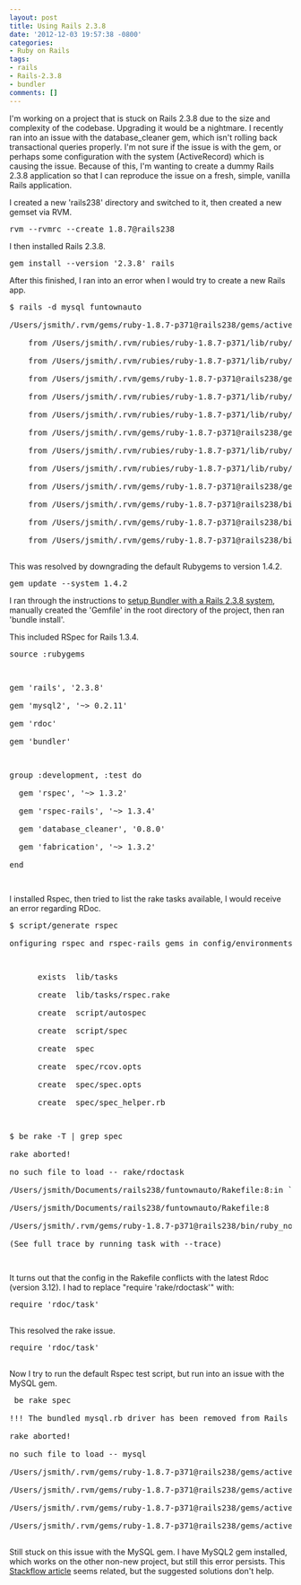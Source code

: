 ```yaml
---
layout: post
title: Using Rails 2.3.8
date: '2012-12-03 19:57:38 -0800'
categories:
- Ruby on Rails
tags:
- rails
- Rails-2.3.8
- bundler
comments: []
---
```

<p>I'm working on a project that is stuck on Rails 2.3.8 due to the size and complexity of the codebase. Upgrading it would be a nightmare. I recently ran into an issue with the database_cleaner gem, which isn't rolling back transactional queries properly. I'm not sure if the issue is with the gem, or perhaps some configuration with the system (ActiveRecord) which is causing the issue. Because of this, I'm wanting to create a dummy Rails 2.3.8 application so that I can reproduce the issue on a fresh, simple, vanilla Rails application.</p>
<p>I created a new 'rails238' directory and switched to it, then created a new gemset via RVM.</p>
<pre class="brush:shell">rvm --rvmrc --create 1.8.7@rails238</pre></p>
<p>I then installed Rails 2.3.8.</p>
<pre class="brush:shell">gem install --version '2.3.8' rails</pre></p>
<p>After this finished, I ran into an error when I would try to create a new Rails app.</p>
<pre class="brush:shell">
$ rails -d mysql funtownauto<br />
/Users/jsmith/.rvm/gems/ruby-1.8.7-p371@rails238/gems/activesupport-2.3.8/lib/active_support/dependencies.rb:55: uninitialized constant ActiveSupport::Dependencies::Mutex (NameError)<br />
	from /Users/jsmith/.rvm/rubies/ruby-1.8.7-p371/lib/ruby/site_ruby/1.8/rubygems/custom_require.rb:36:in `gem_original_require'<br />
	from /Users/jsmith/.rvm/rubies/ruby-1.8.7-p371/lib/ruby/site_ruby/1.8/rubygems/custom_require.rb:36:in `require'<br />
	from /Users/jsmith/.rvm/gems/ruby-1.8.7-p371@rails238/gems/activesupport-2.3.8/lib/active_support.rb:57<br />
	from /Users/jsmith/.rvm/rubies/ruby-1.8.7-p371/lib/ruby/site_ruby/1.8/rubygems/custom_require.rb:36:in `gem_original_require'<br />
	from /Users/jsmith/.rvm/rubies/ruby-1.8.7-p371/lib/ruby/site_ruby/1.8/rubygems/custom_require.rb:36:in `require'<br />
	from /Users/jsmith/.rvm/gems/ruby-1.8.7-p371@rails238/gems/rails-2.3.8/lib/rails_generator.rb:31<br />
	from /Users/jsmith/.rvm/rubies/ruby-1.8.7-p371/lib/ruby/site_ruby/1.8/rubygems/custom_require.rb:36:in `gem_original_require'<br />
	from /Users/jsmith/.rvm/rubies/ruby-1.8.7-p371/lib/ruby/site_ruby/1.8/rubygems/custom_require.rb:36:in `require'<br />
	from /Users/jsmith/.rvm/gems/ruby-1.8.7-p371@rails238/gems/rails-2.3.8/bin/rails:15<br />
	from /Users/jsmith/.rvm/gems/ruby-1.8.7-p371@rails238/bin/rails:19:in `load'<br />
	from /Users/jsmith/.rvm/gems/ruby-1.8.7-p371@rails238/bin/rails:19<br />
	from /Users/jsmith/.rvm/gems/ruby-1.8.7-p371@rails238/bin/ruby_noexec_wrapper:14<br />
</pre></p>
<p>This was resolved by downgrading the default Rubygems to version 1.4.2.</p>
<pre class="brush:shell">gem update --system 1.4.2</pre></p>
<p>I ran through the instructions to <a href="http://gembundler.com/rails23.html" target="_blank">setup Bundler with a Rails 2.3.8 system</a>, manually created the 'Gemfile' in the root directory of the project, then ran 'bundle install'.</p>
<p>This included RSpec for Rails 1.3.4.</p>
<pre class="brush:rails">
source :rubygems</p>
<p>gem 'rails', '2.3.8'<br />
gem 'mysql2', '~> 0.2.11'<br />
gem 'rdoc'<br />
gem 'bundler'</p>
<p>group :development, :test do<br />
  gem 'rspec', '~> 1.3.2'<br />
  gem 'rspec-rails', '~> 1.3.4'<br />
  gem 'database_cleaner', '0.8.0'<br />
  gem 'fabrication', '~> 1.3.2'<br />
end<br />
</pre></p>
<p>I installed Rspec, then tried to list the rake tasks available, I would receive an error regarding RDoc.</p>
<pre class="brush:shell">
$ script/generate rspec<br />
onfiguring rspec and rspec-rails gems in config/environments/test.rb ...</p>
<p>      exists  lib/tasks<br />
      create  lib/tasks/rspec.rake<br />
      create  script/autospec<br />
      create  script/spec<br />
      create  spec<br />
      create  spec/rcov.opts<br />
      create  spec/spec.opts<br />
      create  spec/spec_helper.rb</p>
<p>$ be rake -T | grep spec<br />
rake aborted!<br />
no such file to load -- rake/rdoctask<br />
/Users/jsmith/Documents/rails238/funtownauto/Rakefile:8:in `require'<br />
/Users/jsmith/Documents/rails238/funtownauto/Rakefile:8<br />
/Users/jsmith/.rvm/gems/ruby-1.8.7-p371@rails238/bin/ruby_noexec_wrapper:14<br />
(See full trace by running task with --trace)<br />
</pre></p>
<p>It turns out that the config in the Rakefile conflicts with the latest Rdoc (version 3.12). I had to replace "require 'rake/rdoctask'" with:</p>
<pre class="brush:rails">
require 'rdoc/task'<br />
</pre></p>
<p>This resolved the rake issue. </p>
<pre class="brush:rails">
require 'rdoc/task'<br />
</pre></p>
<p>Now I try to run the default Rspec test script, but run into an issue with the MySQL gem.</p>
<pre class="brush:shell">
 be rake spec<br />
!!! The bundled mysql.rb driver has been removed from Rails 2.2. Please install the mysql gem and try again: gem install mysql.<br />
rake aborted!<br />
no such file to load -- mysql<br />
/Users/jsmith/.rvm/gems/ruby-1.8.7-p371@rails238/gems/activesupport-2.3.8/lib/active_support/dependencies.rb:156:in `require'<br />
/Users/jsmith/.rvm/gems/ruby-1.8.7-p371@rails238/gems/activesupport-2.3.8/lib/active_support/dependencies.rb:156:in `require'<br />
/Users/jsmith/.rvm/gems/ruby-1.8.7-p371@rails238/gems/activesupport-2.3.8/lib/active_support/dependencies.rb:521:in `new_constants_in'<br />
/Users/jsmith/.rvm/gems/ruby-1.8.7-p371@rails238/gems/activesupport-2.3.8/lib/active_support/dependencies.rb:156:in `require'<br />
</pre></p>
<p>Still stuck on this issue with the MySQL gem. I have MySQL2 gem installed, which works on the other non-new project, but still this error persists. This <a href="http://stackoverflow.com/questions/991708/rails-mysql-and-snow-leopard" target="_blank">Stackflow article</a> seems related, but the suggested solutions don't help.</p>
